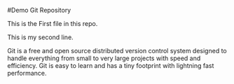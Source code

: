 #Demo Git Repository

This is the First file in this repo.


This is my second line.

Git is a free and open source distributed version control system designed to handle everything from small to very large projects with speed and efficiency. Git is easy to learn and has a tiny footprint with lightning fast performance.
